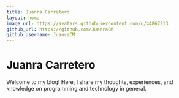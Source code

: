 ```yaml
---
title: Juanra Carretero
layout: home
image_url: https://avatars.githubusercontent.com/u/44867213
github_url: https://github.com/JuanraCM
github_username: JuanraCM
---
```


# Juanra Carretero

Welcome to my blog! Here, I share my thoughts, experiences, and knowledge on programming and technology in general.

